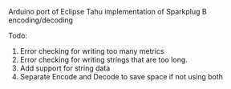 Arduino port of Eclipse Tahu implementation of Sparkplug B encoding/decoding

Todo:
1. Error checking for writing too many metrics
1. Error checking for writing strings that are too long.
1. Add support for string data
1. Separate Encode and Decode to save space if not using both
